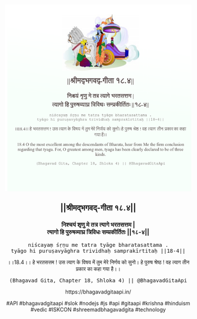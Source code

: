 <img src="../../asset/BG_18_4.png"/>
<center><h2>||श्रीमद्‍भगवद्‍-गीता १८.४||</h2>
<h3>निश्चयं शृणु मे तत्र त्यागे भरतसत्तम |<br/>त्यागो हि पुरुषव्याघ्र त्रिविधः सम्प्रकीर्तितः ||१८-४||</h3>
<pre>niścayaṃ śṛṇu me tatra tyāge bharatasattama .<br/>tyāgo hi puruṣavyāghra trividhaḥ samprakīrtitaḥ ||18-4||</pre>
<p>।।18.4।। हे भरतसत्तम ! उस त्याग के विषय में तुम मेरे निर्णय को सुनो। हे पुरुष श्रेष्ठ ! वह त्याग तीन प्रकार का कहा गया है।।</p>
<pre>(Bhagavad Gita, Chapter 18, Shloka 4) || @BhagavadGitaApi</pre><p>https://bhagavadgitaapi.in/</p><p>#API #bhagavadgitaapi #slok #nodejs #js #api #gitaapi #krishna #hinduism #vedic #ISKCON #shreemadbhagavadgita #technology</p></center>